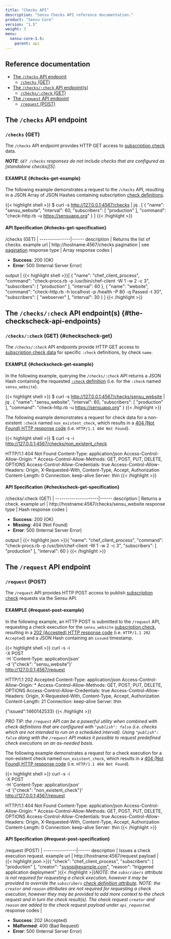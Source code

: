 ```yaml
---
title: "Checks API"
description: "Sensu Checks API reference documentation."
product: "Sensu Core"
version: "1.5"
weight: 3
menu:
  sensu-core-1.5:
    parent: api
---
```


## Reference documentation

- [The `/checks` API endpoint](#the-checks-api-endpoint)
  - [`/checks` (GET)](#checks-get)
- [The `/checks/:check` API endpoint(s)](#the-checkscheck-api-endpoints)
  - [`/checks/:check` (GET)](#checkscheck-get)
- [The `/request` API endpoint](#the-request-api-endpoint)
  - [`/request` (POST)](#request-post)

## The `/checks` API endpoint

### `/checks` (GET)

The `/checks` API endpoint provides HTTP GET access to [subscription check][1]
data.

_**NOTE**: `GET /checks` responses do not include checks that are configured as [standalone checks][5]._

#### EXAMPLE {#checks-get-example}

The following example demonstrates a request to the `/checks` API, resulting in
a JSON Array of JSON Hashes containing subscription [check definitions][2].

{{< highlight shell >}}
$ curl -s http://127.0.0.1:4567/checks | jq .
[
  {
    "name": "sensu_website",
    "interval": 60,
    "subscribers": [
      "production"
    ],
    "command": "check-http.rb -u https://sensuapp.org"
  }
]
{{< /highlight >}}

#### API Specification {#checks-get-specification}

/checks (GET)  | 
---------------|------
description    | Returns the list of checks.
example url    | http://hostname:4567/checks
pagination     | see [pagination][4]
response type  | Array
response codes | <ul><li>**Success**: 200 (OK)</li><li>**Error**: 500 (Internal Server Error)</li></ul>
output         | {{< highlight shell >}}[
  {
    "name": "chef_client_process",
    "command": "check-procs.rb -p /usr/bin/chef-client -W 1 -w 2 -c 3",
    "subscribers": [
      "production"
    ],
    "interval": 60
  },
  {
     "name": "website",
    "command": "check-http.rb -h localhost -p /health -P 80 -q Passed -t 30",
    "subscribers": [
      "webserver"
    ],
    "interval": 30
  }
]
{{< /highlight >}}

## The `/checks/:check` API endpoint(s) {#the-checkscheck-api-endpoints}

### `/checks/:check` (GET) {#checkscheck-get}

The `/checks/:check` API endpoints provide HTTP GET access to
[subscription check data][1] for specific `:check` definitions, by check `name`.

#### EXAMPLE {#checkscheck-get-example}

In the following example, querying the `/checks/:check` API returns a JSON Hash
containing the requested [`:check` definition][2] (i.e. for the `:check` named
`sensu_website`).

{{< highlight shell >}}
$ curl -s http://127.0.0.1:4567/checks/sensu_website | jq .
{
  "name": "sensu_website",
  "interval": 60,
  "subscribers": [
    "production"
  ],
  "command": "check-http.rb -u https://sensuapp.org"
}
{{< /highlight >}}

The following example demonstrates a request for check data for a non-existent
`:check` named `non_existent_check`, which results in a [404 (Not Found) HTTP
response code][3] (i.e. `HTTP/1.1 404 Not Found`).

{{< highlight shell >}}
$ curl -s -i http://127.0.0.1:4567/checks/non_existent_check

HTTP/1.1 404 Not Found
Content-Type: application/json
Access-Control-Allow-Origin: *
Access-Control-Allow-Methods: GET, POST, PUT, DELETE, OPTIONS
Access-Control-Allow-Credentials: true
Access-Control-Allow-Headers: Origin, X-Requested-With, Content-Type, Accept, Authorization
Content-Length: 0
Connection: keep-alive
Server: thin
{{< /highlight >}}

#### API Specification {#checkscheck-get-specification}

/checks/:check (GET) | 
---------------------|------
description          | Returns a check.
example url          | http://hostname:4567/checks/sensu_website
response type        | Hash
response codes       | <ul><li>**Success**: 200 (OK)</li><li> **Missing**: 404 (Not Found)</li><li>**Error**: 500 (Internal Server Error)</li></ul>
output               | {{< highlight json >}}{
  "name": "chef_client_process",
  "command": "check-procs.rb -p /usr/bin/chef-client -W 1 -w 2 -c 3",
  "subscribers": [
    "production"
  ],
  "interval": 60
}
{{< /highlight >}}

## The `/request` API endpoint

### `/request` (POST)

The `/request` API provides HTTP POST access to publish [subscription check][1]
requests via the Sensu API.

#### EXAMPLE {#request-post-example}

In the following example, an HTTP POST is submitted to the `/request` API,
requesting a check execution for the `sensu_website` [subscription check][1],
resulting in a [202 (Accepted) HTTP response code][3] (i.e. `HTTP/1.1 202
Accepted`) and a JSON Hash containing an `issued` timestamp.

{{< highlight shell >}}
curl -s -i \
-X POST \
-H 'Content-Type: application/json' \
-d '{"check": "sensu_website"}' \
http://127.0.0.1:4567/request

HTTP/1.1 202 Accepted
Content-Type: application/json
Access-Control-Allow-Origin: *
Access-Control-Allow-Methods: GET, POST, PUT, DELETE, OPTIONS
Access-Control-Allow-Credentials: true
Access-Control-Allow-Headers: Origin, X-Requested-With, Content-Type, Accept, Authorization
Content-Length: 21
Connection: keep-alive
Server: thin

{"issued":1460142533}
{{< /highlight >}}

_PRO TIP: the `/request` API can be a powerful utility when combined with check
definitions that are configured with `"publish": false` (i.e. checks which are
not intended to run on a scheduled interval). Using `"publish": false` along
with the `/request` API makes it possible to request predefined check executions
on an as-needed basis._

The following example demonstrates a request for a check execution for a
non-existent check named `non_existent_check`, which results in a [404 (Not
Found) HTTP response code][3] (i.e. `HTTP/1.1 404 Not Found`).

{{< highlight shell >}}
curl -s -i \
-X POST \
-H 'Content-Type: application/json' \
-d '{"check": "non_existent_check"}' \
http://127.0.0.1:4567/request

HTTP/1.1 404 Not Found
Content-Type: application/json
Access-Control-Allow-Origin: *
Access-Control-Allow-Methods: GET, POST, PUT, DELETE, OPTIONS
Access-Control-Allow-Credentials: true
Access-Control-Allow-Headers: Origin, X-Requested-With, Content-Type, Accept, Authorization
Content-Length: 0
Connection: keep-alive
Server: thin
{{< /highlight >}}

#### API Specification {#request-post-specification}

/request (POST) | 
----------------|------
description     | Issues a check execution request.
example url     | http://hostname:4567/request
payload         | {{< highlight json >}}{
  "check": "chef_client_process",
  "subscribers": [
    "production"
  ],
  "creator": "sysop@example.com",
  "reason": "triggered application deployment"
}{{< /highlight >}}_NOTE: the `subscribers` attribute is not required for requesting a check execution, however it may be provided to override the `subscribers` [check definition attribute][2]._ _NOTE: the `creator` and `reason` attributes are not required for requesting a check execution, however they may be provided to add more context to the check request and in turn the check result(s). The check request `creator` and `reason` are added to the check request payload under `api_requested`._
response codes  | <ul><li>**Success**: 202 (Accepted)</li><li>**Malformed**: 400 (Bad Request)</li><li>**Error**: 500 (Internal Server Error)</li></ul>

[?]:  #
[1]:  ../../reference/checks#subscription-checks
[2]:  ../../reference/checks#check-configuration
[3]:  https://en.wikipedia.org/wiki/List_of_HTTP_status_codes
[4]:  ../overview#pagination